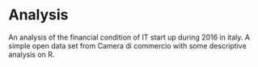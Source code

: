 # Analysis
An analysis  of the financial condition of IT start up during 2016 in italy.
A simple open data set from Camera di commercio with some descriptive  analysis on R.
